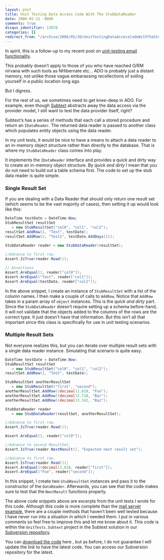 ```yaml
---
layout: post
title: Unit Testing Data Access Code With The StubDataReader
date: 2006-05-31 -0800
comments: true
disqus_identifier: 13070
categories: []
redirect_from: "/archive/2006/05/30/UnitTestingDataAccessCodeWithTheStubDataReader.aspx/"
---
```


In spirit, this is a follow-up to my recent post on [unit-testing email
functionality](https://haacked.com/archive/2006/05/30/ATestingMailServerForUnitTestingEmailFunctionality.aspx "Testing Mail Server").

This probably doesn’t apply to those of you who have reached O/RM
nirvana with such tools as NHibernate etc... ADO is probably just a
distant memory, not unlike those vague embarassing recollections of
soiling yourself in a public location long ago.

But I digress.

For the rest of us, we sometimes need to get knee-deep in ADO. For
example, even though
[Subtext](http://subtextproject.com/ "Subtext Website") abstracts away
the data access via the provider model, I still want to test the data
provider itself, right?

Subtext’s has a series of methods that each call a stored procedure and
return an `IDataReader`. The returned data reader is passed to another
class which populates entity objects using the data reader.

In my unit tests, it would be nice to have a means to attach a data
reader to an in-memory object structure rather than directly to the
database. That is where my `StubDataReader` class comes into play.

It implements the `IDataReader` interface and provides a quick and dirty
way to create an in-memory object structure. By *quick and dirty* I mean
that you do not need to build out a table schema first. The code to set
up the stub data reader is quite simple.

### Single Result Set

If you are dealing with a Data Reader that should only return one result
set (which seems to be the vast majority of cases), then setting it up
would look like this:

```csharp
DateTime testDate = DateTime.Now;
StubResultSet resultSet 
   = new StubResultSet("col0", "col1", "col2");
resultSet.AddRow(1, "Test", testDate);
resultSet.AddRow(2, "Test2", testDate.AddDays(1));
            
StubDataReader reader = new StubDataReader(resultSet);

//Advance to first row.
Assert.IsTrue(reader.Read());

// Assertions            
Assert.AreEqual(1, reader["col0"]);
Assert.AreEqual("Test", reader["col1"]);
Assert.AreEqual(testDate, reader["col2"]);
```

In the above snippet, I create an instance of `StubResultSet` with a
list of the column names. I then make a couple of calls to `AddRow`.
Notice that `AddRow` takes in a param array of `object` instances. This
is the *quick and dirty* part. Since the `StubDataReader` doesn’t
require setting up a schema before-hand, it will not validate that the
objects added to the columns of the rows are the correct type. It just
doesn’t have that information. But this isn’t all that important since
this class is specifically for use in unit testing scenarios.

### Multiple Result Sets

Not everyone realizes this, but you can iterate over multiple result
sets with a single data reader instance. Simulating that scenario is
quite easy.

```csharp
DateTime testDate = DateTime.Now;
StubResultSet resultSet 
   = new StubResultSet("col0", "col1", "col2");
resultSet.AddRow(1, "Test", testDate);

StubResultSet anotherResultSet 
   = new StubResultSet("first", "second");
anotherResultSet.AddRow((decimal)1.618, "Foo");
anotherResultSet.AddRow((decimal)2.718, "Bar");
anotherResultSet.AddRow((decimal)3.142, "Baz");

StubDataReader reader 
   = new StubDataReader(resultSet, anotherResultSet);

//Advance to first row.
Assert.IsTrue(reader.Read());

Assert.AreEqual(1, reader["col0"]);

//Advance to second ResultSet.
Assert.IsTrue(reader.NextResult(), "Expected next result set");

//Advance to first row.
Assert.IsTrue(reader.Read());
Assert.AreEqual((decimal)1.618, reader["first"]);
Assert.AreEqual("Foo", reader["second"]);
```

In this snippet, I create two `StubResultSet` instances and pass it to
the constructor of the `DataReader`. Afterwards, you can see that the
code makes sure to test that the `NextResult` functions properly.

The above code snippets above are excerpts from the unit tests I wrote
for this code. Although this code is more complete than the [mail server
example](https://haacked.com/archive/2006/05/30/ATestingMailServerForUnitTestingEmailFunctionality.aspx "Testing Mail Server"),
there are a couple methods that haven’t been well tested because I have
never run into a situation in which I needed them. I put in various
comments so feel free to improve this and let me know about it. This
code is within the `UnitTests.Subtext` project in the Subtext solution
in our [Subversion
repository](http://subtextproject.com/Home/About/ViewTheCode/tabid/116/Default.aspx "View the Code").

You can [download the
code](https://haacked.com/code/StubDataReader.zip "StubDataReader code")
here , but as before, I do not guarantee I will update the link to have
the latest code. You can access our Subversion repository for the
latest.

